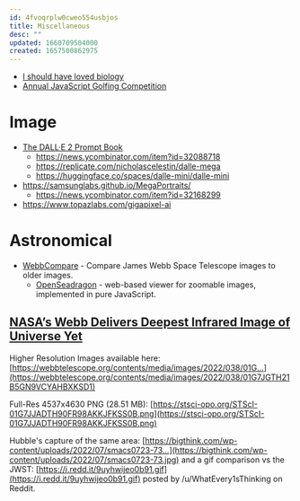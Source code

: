 ```yaml
---
id: 4fvoqrplw0cweo554usbjos
title: Miscellaneous
desc: ""
updated: 1660709504000
created: 1657500862975
---
```


- [I should have loved biology](https://jsomers.net/i-should-have-loved-biology/)
- [Annual JavaScript Golfing Competition](https://js1024.fun/results/2022)

# Image

- [The DALL·E 2 Prompt Book](https://dallery.gallery/the-dalle-2-prompt-book/)
  - https://news.ycombinator.com/item?id=32088718
  - https://replicate.com/nicholascelestin/dalle-mega
  - https://huggingface.co/spaces/dalle-mini/dalle-mini
- https://samsunglabs.github.io/MegaPortraits/
  - https://news.ycombinator.com/item?id=32168299
- https://www.topazlabs.com/gigapixel-ai

# Astronomical

- [WebbCompare](https://github.com/JohnEdChristensen/WebbCompare) - Compare James Webb Space Telescope images to older images.
  - [OpenSeadragon](https://github.com/openseadragon/openseadragon) - web-based viewer for zoomable images, implemented in pure JavaScript.

## [NASA’s Webb Delivers Deepest Infrared Image of Universe Yet](https://www.nasa.gov/image-feature/goddard/2022/nasa-s-webb-delivers-deepest-infrared-image-of-universe-yet)

Higher Resolution Images available here: [https://webbtelescope.org/contents/media/images/2022/038/01G...](https://webbtelescope.org/contents/media/images/2022/038/01G7JGTH21B5GN9VCYAHBXKSD1)

Full-Res 4537x4630 PNG (28.51 MB): [https://stsci-opo.org/STScI-01G7JJADTH90FR98AKKJFKSS0B.png](https://stsci-opo.org/STScI-01G7JJADTH90FR98AKKJFKSS0B.png)

Hubble's capture of the same area: [https://bigthink.com/wp-content/uploads/2022/07/smacs0723-73...](https://bigthink.com/wp-content/uploads/2022/07/smacs0723-73.jpg) and a gif comparison vs the JWST: [https://i.redd.it/9uyhwijeo0b91.gif](https://i.redd.it/9uyhwijeo0b91.gif) posted by /u/WhatEvery1sThinking on Reddit.
